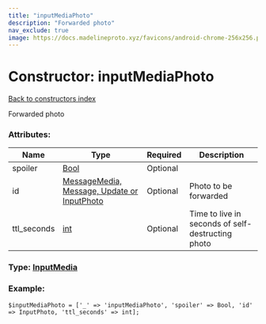 ```yaml
---
title: "inputMediaPhoto"
description: "Forwarded photo"
nav_exclude: true
image: https://docs.madelineproto.xyz/favicons/android-chrome-256x256.png
---
```

# Constructor: inputMediaPhoto  
[Back to constructors index](/API_docs/constructors/index.html)



Forwarded photo

### Attributes:

| Name     |    Type       | Required | Description |
|----------|---------------|----------|-------------|
|spoiler|[Bool](/API_docs/types/Bool.html) | Optional|
|id|[MessageMedia, Message, Update or InputPhoto](/API_docs/types/InputPhoto.html) | Optional|Photo to be forwarded|
|ttl\_seconds|[int](/API_docs/types/int.html) | Optional|Time to live in seconds of self-destructing photo|



### Type: [InputMedia](/API_docs/types/InputMedia.html)


### Example:

```
$inputMediaPhoto = ['_' => 'inputMediaPhoto', 'spoiler' => Bool, 'id' => InputPhoto, 'ttl_seconds' => int];
```  
